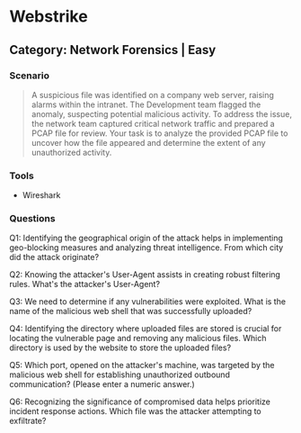 # Webstrike
## Category: Network Forensics | Easy

### Scenario
> A suspicious file was identified on a company web server, raising alarms within the intranet. The Development team flagged the anomaly, suspecting potential malicious activity. To address the issue, the network team captured critical network traffic and prepared a PCAP file for review.
Your task is to analyze the provided PCAP file to uncover how the file appeared and determine the extent of any unauthorized activity.

### Tools
- Wireshark

### Questions
Q1: Identifying the geographical origin of the attack helps in implementing geo-blocking measures and analyzing threat intelligence. From which city did the attack originate?


Q2: Knowing the attacker's User-Agent assists in creating robust filtering rules. What's the attacker's User-Agent?


Q3: We need to determine if any vulnerabilities were exploited. What is the name of the malicious web shell that was successfully uploaded?


Q4: Identifying the directory where uploaded files are stored is crucial for locating the vulnerable page and removing any malicious files. Which directory is used by the website to store the uploaded files?


Q5: Which port, opened on the attacker's machine, was targeted by the malicious web shell for establishing unauthorized outbound communication? (Please enter a numeric answer.)


Q6: Recognizing the significance of compromised data helps prioritize incident response actions. Which file was the attacker attempting to exfiltrate?